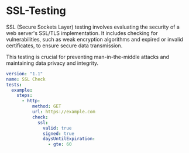 # SSL-Testing

SSL (Secure Sockets Layer) testing involves evaluating the security of a web server's SSL/TLS implementation. It includes checking for vulnerabilities, such as weak encryption algorithms and expired or invalid certificates, to ensure secure data transmission.

This testing is crucial for preventing man-in-the-middle attacks and maintaining data privacy and integrity.

```yml
version: "1.1"
name: SSL Check
tests:
  example:
    steps:
      - http:
          method: GET
          url: https://example.com
          check:
            ssl:
              valid: true
              signed: true
              daysUntilExpiration:
                - gte: 60
```
